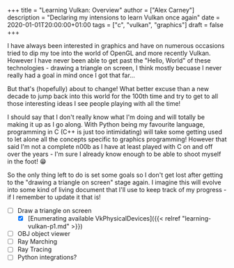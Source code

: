 +++
title = "Learning Vulkan: Overview"
author = ["Alex Carney"]
description = "Declaring my intensions to learn Vulkan once again"
date = 2020-01-01T20:00:00+01:00
tags = ["c", "vulkan", "graphics"]
draft = false
+++

I have always been interested in graphics and have on numerous occasions tried
to dip my toe into the world of OpenGL and more recently Vulkan. However I have
never been able to get past the "Hello, World" of these technologies - drawing a
triangle on screen, I think mostly becuase I never really had a goal in mind
once I got that far...

But that's (hopefully) about to change! What better excuse than a new decade to
jump back into this world for the 100th time and try to get to all those
interesting ideas I see people playing with all the time!

<!--more-->

I should say that I don't really know what I'm doing and will totally be making
it up as I go along. With Python being my favourite language, programming in C
(C++ is just too intimidating) will take some getting used to let alone all the
concepts specific to graphics programming! However that said I'm not a complete
n00b as I have at least played with C on and off over the years - I'm sure I
already know enough to be able to shoot myself in the foot! 😁

So the only thing left to do is set some goals so I don't get lost after getting
to the "drawing a triangle on screen" stage again. I imagine this will evolve
into some kind of living document that I'll use to keep track of my progress - if I remember to update it that is!

- [ ] Draw a triangle on screen
  + [x] [Enumerating available VkPhysicalDevices]({{< relref "learning-vulkan-p1.md" >}})
- [ ] OBJ object viewer
- [ ] Ray Marching
- [ ] Ray Tracing
- [ ] Python integrations?